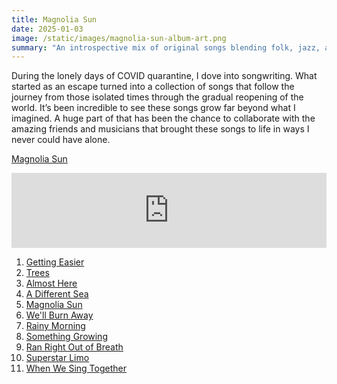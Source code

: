 ```yaml
---
title: Magnolia Sun
date: 2025-01-03
image: /static/images/magnolia-sun-album-art.png
summary: "An introspective mix of original songs blending folk, jazz, and pop"
---
```


During the lonely days of COVID quarantine, I dove into songwriting. What started as an escape turned into a collection of songs that follow the journey from those isolated times through the gradual reopening of the world.
It’s been incredible to see these songs grow far beyond what I imagined. A huge part of that has been the chance to collaborate with the amazing friends and musicians that brought these songs to life in ways I never could have alone.

[Magnolia Sun](https://album.link/s/7grSbplzaqUnZo2wsteiXv)

<iframe style="border: 0; width: 100%; height: 120px;" src="https://bandcamp.com/EmbeddedPlayer/album=1983118898/size=large/bgcol=ffffff/linkcol=0687f5/tracklist=false/artwork=small/transparent=true/" seamless><a href="https://emmaazelborn.bandcamp.com/album/magnolia-sun">Magnolia Sun by Emma Azelborn</a></iframe>

1. [Getting Easier](/songs/getting-easier)
2. [Trees](/songs/trees)
3. [Almost Here](/songs/almost-here)
4. [A Different Sea](/songs/a-different-sea)
5. [Magnolia Sun](/songs/magnolia-sun)
6. [We'll Burn Away](/songs/well-burn-away)
7. [Rainy Morning](/songs/rainy-morning)
8. [Something Growing](/songs/something-growing)
9. [Ran Right Out of Breath](/songs/ran-right-out-of-breath)
10. [Superstar Limo](/songs/superstar-limo)
11. [When We Sing Together](/songs/when-we-sing-together)